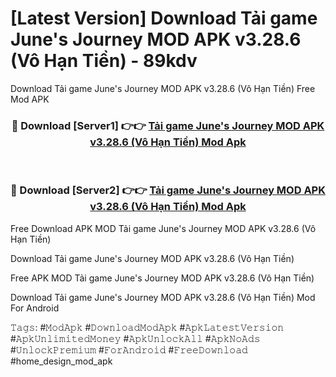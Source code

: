 # [Latest Version] Download Tải game June's Journey MOD APK v3.28.6 (Vô Hạn Tiền) - 89kdv

Download Tải game June's Journey MOD APK v3.28.6 (Vô Hạn Tiền) Free Mod APK

<div align="center">
<h3>🔴 Download [Server1] 👉👉 <a href="https://apk-comot.site?title=Tải_game_June's_Journey_MOD_APK_v3.28.6_(Vô_Hạn_Tiền)">Tải game June's Journey MOD APK v3.28.6 (Vô Hạn Tiền) Mod Apk</a></h3><br>

<h3>🔴 Download [Server2] 👉👉 <a href="https://apk-comot.site?title=Tải_game_June's_Journey_MOD_APK_v3.28.6_(Vô_Hạn_Tiền)">Tải game June's Journey MOD APK v3.28.6 (Vô Hạn Tiền) Mod Apk</a></h3>
</div>


Free Download APK MOD Tải game June's Journey MOD APK v3.28.6 (Vô Hạn Tiền)

Download Tải game June's Journey MOD APK v3.28.6 (Vô Hạn Tiền) 

Free APK MOD Tải game June's Journey MOD APK v3.28.6 (Vô Hạn Tiền) 

Download Tải game June's Journey MOD APK v3.28.6 (Vô Hạn Tiền) Mod For Android

𝚃𝚊𝚐𝚜: #𝙼𝚘𝚍𝙰𝚙𝚔 #𝙳𝚘𝚠𝚗𝚕𝚘𝚊𝚍𝙼𝚘𝚍𝙰𝚙𝚔 #𝙰𝚙𝚔𝙻𝚊𝚝𝚎𝚜𝚝𝚅𝚎𝚛𝚜𝚒𝚘𝚗 #𝙰𝚙𝚔𝚄𝚗𝚕𝚒𝚖𝚒𝚝𝚎𝚍𝙼𝚘𝚗𝚎𝚢 #𝙰𝚙𝚔𝚄𝚗𝚕𝚘𝚌𝚔𝙰𝚕𝚕 #𝙰𝚙𝚔𝙽𝚘𝙰𝚍𝚜 #𝚄𝚗𝚕𝚘𝚌𝚔𝙿𝚛𝚎𝚖𝚒𝚞𝚖 #𝙵𝚘𝚛𝙰𝚗𝚍𝚛𝚘𝚒𝚍 #𝙵𝚛𝚎𝚎𝙳𝚘𝚠𝚗𝚕𝚘𝚊𝚍 #home_design_mod_apk